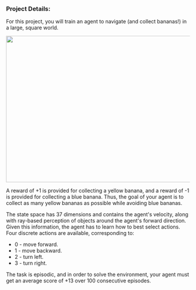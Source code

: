 ### Project Details:
For this project, you will train an agent to navigate (and collect bananas!) in a large, square world.

<img src="https://github.com/kiran74-ds/RL_with_unity_ML_agents/blob/master/DQN/Banana_ML_agent.gif" width="600" height="400">

A reward of +1 is provided for collecting a yellow banana, and a reward of -1 is provided for collecting a blue banana. 
Thus, the goal of your agent is to collect as many yellow bananas as possible while avoiding blue bananas.

The state space has 37 dimensions and contains the agent's velocity, along with ray-based perception of objects around the agent's forward direction. Given this information, the agent has to learn how to best select actions. Four discrete actions are available, corresponding to:

+ 0 - move forward.
+ 1 - move backward.
+ 2 - turn left.
+ 3 - turn right.

The task is episodic, and in order to solve the environment, your agent must get an average score of +13 over 100 consecutive episodes.
